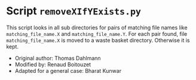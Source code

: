 # Script `removeXIfYExists.py`

This script looks in all sub directories for pairs of matching file names like `matching_file_name.X` and `matching_file_name.Y`. For each pair found, file `matching_file_name.X` is moved to a waste basket directory. Otherwise it is kept.

- Original author: Thomas Dahlmann
- Modified by: Renaud Boitouzet
- Adapted for a general case: Bharat Kunwar